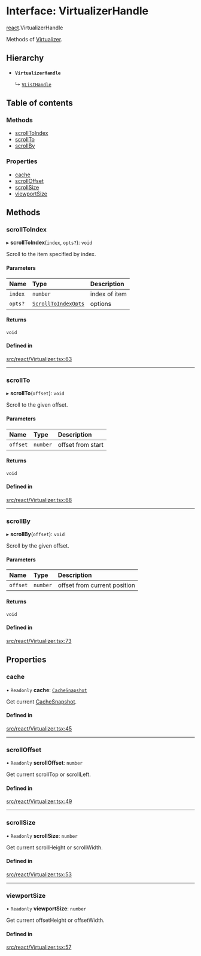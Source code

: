 # Interface: VirtualizerHandle

[react](../modules/react.md).VirtualizerHandle

Methods of [Virtualizer](../modules/react.md#virtualizer).

## Hierarchy

- **`VirtualizerHandle`**

  ↳ [`VListHandle`](react.VListHandle.md)

## Table of contents

### Methods

- [scrollToIndex](react.VirtualizerHandle.md#scrolltoindex)
- [scrollTo](react.VirtualizerHandle.md#scrollto)
- [scrollBy](react.VirtualizerHandle.md#scrollby)

### Properties

- [cache](react.VirtualizerHandle.md#cache)
- [scrollOffset](react.VirtualizerHandle.md#scrolloffset)
- [scrollSize](react.VirtualizerHandle.md#scrollsize)
- [viewportSize](react.VirtualizerHandle.md#viewportsize)

## Methods

### scrollToIndex

▸ **scrollToIndex**(`index`, `opts?`): `void`

Scroll to the item specified by index.

#### Parameters

| Name | Type | Description |
| :------ | :------ | :------ |
| `index` | `number` | index of item |
| `opts?` | [`ScrollToIndexOpts`](react.ScrollToIndexOpts.md) | options |

#### Returns

`void`

#### Defined in

[src/react/Virtualizer.tsx:63](https://github.com/inokawa/virtua/blob/5b7d354b/src/react/Virtualizer.tsx#L63)

___

### scrollTo

▸ **scrollTo**(`offset`): `void`

Scroll to the given offset.

#### Parameters

| Name | Type | Description |
| :------ | :------ | :------ |
| `offset` | `number` | offset from start |

#### Returns

`void`

#### Defined in

[src/react/Virtualizer.tsx:68](https://github.com/inokawa/virtua/blob/5b7d354b/src/react/Virtualizer.tsx#L68)

___

### scrollBy

▸ **scrollBy**(`offset`): `void`

Scroll by the given offset.

#### Parameters

| Name | Type | Description |
| :------ | :------ | :------ |
| `offset` | `number` | offset from current position |

#### Returns

`void`

#### Defined in

[src/react/Virtualizer.tsx:73](https://github.com/inokawa/virtua/blob/5b7d354b/src/react/Virtualizer.tsx#L73)

## Properties

### cache

• `Readonly` **cache**: [`CacheSnapshot`](react.CacheSnapshot.md)

Get current [CacheSnapshot](react.CacheSnapshot.md).

#### Defined in

[src/react/Virtualizer.tsx:45](https://github.com/inokawa/virtua/blob/5b7d354b/src/react/Virtualizer.tsx#L45)

___

### scrollOffset

• `Readonly` **scrollOffset**: `number`

Get current scrollTop or scrollLeft.

#### Defined in

[src/react/Virtualizer.tsx:49](https://github.com/inokawa/virtua/blob/5b7d354b/src/react/Virtualizer.tsx#L49)

___

### scrollSize

• `Readonly` **scrollSize**: `number`

Get current scrollHeight or scrollWidth.

#### Defined in

[src/react/Virtualizer.tsx:53](https://github.com/inokawa/virtua/blob/5b7d354b/src/react/Virtualizer.tsx#L53)

___

### viewportSize

• `Readonly` **viewportSize**: `number`

Get current offsetHeight or offsetWidth.

#### Defined in

[src/react/Virtualizer.tsx:57](https://github.com/inokawa/virtua/blob/5b7d354b/src/react/Virtualizer.tsx#L57)
